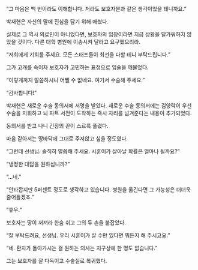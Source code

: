 “그 마음은 백 번이라도 이해합니다. 저라도 보호자분과 같은 생각이었을 테니까요.”

박재현은 자신의 말에 진심을 담기 위해 애썼다.

실제로 그 역시 의료인이 아니었다면, 보호자의 입장이라면 지금 상황을 달가워하지 않았을 것이다. 다른 대학 병원에 이송시켜 달라고 요구했으리라.

“저희에게 기회를 주세요. 모든 스태프들이 최선을 다할 테니 부탁드립니다.”

그가 고개를 숙이자 보호자가 고민하는 표정으로 입술을 깨물었다.

“이렇게까지 말씀하시니 어쩔 수 없네요. 여기서 수술해 주세요.”

“감사합니다!”

박재현은 새로운 수술 동의서에 서명을 받았다. 새로운 수술 동의서에는 김양락이 우선 수술을 지휘하고 뇌 파트 서전이 도착하는 즉시 자리를 넘겨준다는 내용이 추가되었다.

동의서를 받고 나니 긴장의 끈이 스르륵 풀렸다.

마음 같아서는 땅바닥에 그대로 주저앉고 싶을 정도였다.

“그런데 선생님. 솔직히 말씀해 주세요. 시훈이가 살아날 확률은 얼마나 될까요?”

“냉정한 대답을 원하십니까?”

“…네.”

“안타깝지만 5퍼센트 정도로 생각하고 있습니다. 병원을 옮긴다면 그 가능성은 더더욱 줄어들겠죠.”

“휴우.”

보호자는 땅이 꺼져라 한숨 쉬고 그의 두 손을 붙잡았다.

“잘 부탁드려요, 선생님. 우리 시훈이가 살 수만 있다면 뭐든지 해 주시고요.”

“네. 환자가 돌아가시는 걸 원하는 의사는 지구상에 한 명도 없습니다.”

그는 보호자를 잘 다독이고 수술실로 복귀했다.